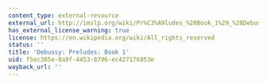 ```yaml
---
content_type: external-resource
external_url: http://imslp.org/wiki/Pr%C3%A9ludes_%28Book_1%29_%28Debussy%2C_Claude%29
has_external_license_warning: true
license: https://en.wikipedia.org/wiki/All_rights_reserved
status: ''
title: 'Debussy: Preludes: Book 1'
uid: f5ec305e-0a9f-4453-8796-ec427176853e
wayback_url: ''
---
```

